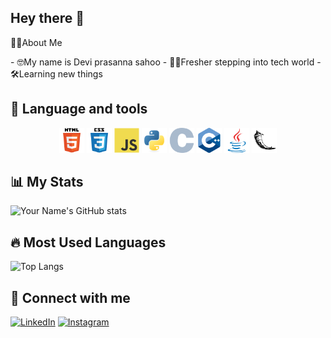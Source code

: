 ## Hey there 👋

👨‍💻About Me

<p align="left" valign="top">
- 🤓My name is Devi prasanna sahoo
- 🧑‍🎓Fresher stepping into tech world
- 🛠️Learning new things
</p>

## 🚀 Language and tools

<p align="center">
<img src="https://raw.githubusercontent.com/devicons/devicon/master/icons/html5/html5-original-wordmark.svg" alt="html5" width="40" height="40"/>
<img src="https://raw.githubusercontent.com/devicons/devicon/master/icons/css3/css3-original-wordmark.svg" alt="css3" width="40" height="40"/>
<img src="https://raw.githubusercontent.com/devicons/devicon/master/icons/javascript/javascript-original.svg" alt="javascript" width="40" height="40"/>
<img src="https://raw.githubusercontent.com/devicons/devicon/master/icons/python/python-original.svg" alt="python" width="40" height="40"/>
<img src="https://raw.githubusercontent.com/devicons/devicon/master/icons/c/c-original.svg" alt="c" width="40" height="40"/>
<img src="https://raw.githubusercontent.com/devicons/devicon/master/icons/cplusplus/cplusplus-original.svg" alt="cplusplus" width="40" height="40"/>
<img src="https://raw.githubusercontent.com/devicons/devicon/master/icons/java/java-original.svg" alt="java" width="40" height="40"/>
<img src="https://raw.githubusercontent.com/devicons/devicon/master/icons/flask/flask-original.svg" alt="flask" width="40" height="40"/>
</p>

## 📊 My Stats

![Your Name's GitHub stats](https://github-readme-stats.vercel.app/api?username=Devi-debug&show_icons=true&theme=radical)

## 🔥 Most Used Languages
![Top Langs](https://github-readme-stats.vercel.app/api/top-langs/?username=Devi-debug&layout=compact&theme=radical)


## 🔗 Connect with me
[![LinkedIn](https://img.shields.io/badge/-LinkedIn-0077B5?logo=linkedin&logoColor=white)](https://linkedin.com/in/deviprasannasahoo)
[![Instagram](https://img.shields.io/badge/-Instagram-E4405F?logo=instagram&logoColor=white)](https://instagram.com/d3v1_prasanna)

<!--
**Devi-debug/Devi-debug** is a ✨ _special_ ✨ repository because its `README.md` (this file) appears on your GitHub profile.

Here are some ideas to get you started:

- 🔭 I’m currently working on ...
- 🌱 I’m currently learning ...
- 👯 I’m looking to collaborate on ...
- 🤔 I’m looking for help with ...
- 💬 Ask me about ...
- 📫 How to reach me: ...
- 😄 Pronouns: ...
- ⚡ Fun fact: ...
-->
